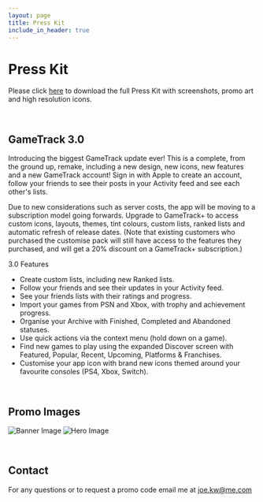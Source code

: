 ```yaml
---
layout: page
title: Press Kit
include_in_header: true
---
```


# Press Kit

Please click [here](https://www.icloud.com/iclouddrive/0XgZilQUXbD64wVd36ckuSTvA#Press_Kit) to download the full Press Kit with screenshots, promo art and high resolution icons.

<br>

## GameTrack 3.0
Introducing the biggest GameTrack update ever!
This is a complete, from the ground up, remake, including a new design, new icons, new features and a new GameTrack account!
Sign in with Apple to create an account, follow your friends to see their posts in your Activity feed and see each other's lists.

Due to new considerations such as server costs, the app will be moving to a subscription model going forwards. Upgrade to GameTrack+ to access custom icons, layouts, themes, tint colours, custom lists, ranked lists and automatic refresh of release dates. (Note that existing customers who purchased the customise pack will still have access to the features they purchased, and will get a 20% discount on a GameTrack+ subscription.)

3.0 Features
- Create custom lists, including new Ranked lists.
- Follow your friends and see their updates in your Activity feed.
- See your friends lists with their ratings and progress.
- Import your games from PSN and Xbox, with trophy and achievement progress.
- Organise your Archive with Finished, Completed and Abandoned statuses.
- Use quick actions via the context menu (hold down on a game).
- Find new games to play using the expanded Discover screen with Featured, Popular, Recent, Upcoming, Platforms & Franchises.
- Customise your app icon with brand new icons themed around your favourite consoles (PS4, Xbox, Switch).

<br>

## Promo Images
![Banner Image](https://gametrack.app/assets/Promo/gametrack-banner-text.png)
![Hero Image](https://gametrack.app/assets/Promo/gametrack-hero.png)


<br>

## Contact
For any questions or to request a promo code email me at joe.kw@me.com

<br>
